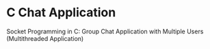 # C Chat Application

Socket Programming in C: Group Chat Application with Multiple Users (Multithreaded Application)


